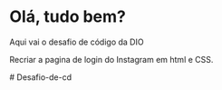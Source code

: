 # Olá, tudo bem?

Aqui vai o desafio de código da DIO

Recriar a pagina de login do Instagram em html e CSS.


#   D e s a f i o - d e - c d  
 